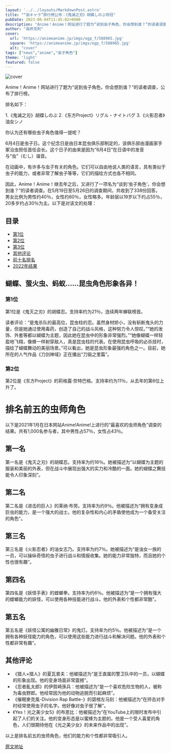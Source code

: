 ```yaml
---
layout: '../../layouts/MarkdownPost.astro'
title: "“虫キャラ”排行榜公布：《鬼滅之刃》胡蝶しのぶ夺冠"
pubDate: 2023-06-04T11:45:02+0900
description: "Anime！Anime！网站进行了题为“说到虫子角色，你会想到谁？”的读者调查，公布了排行榜。"
author: "高桥克則"
cover:
  url: 'https://animeanime.jp/imgs/ogp_f/588965.jpg'
  square: 'https://animeanime.jp/imgs/ogp_f/588965.jpg'
  alt: "cover"
tags: ["news","anime","虫子角色"]
theme: 'light'
featured: false
---
```


![cover](https://animeanime.jp/imgs/ogp_f/588965.jpg)

Anime！Anime！网站进行了题为“说到虫子角色，你会想到谁？”的读者调查，公布了排行榜。

排名如下：

1.《鬼滅之刃》胡蝶しのぶ
2.《东方Project》リグル・ナイトバグ
3.《火影忍者》油女シノ

你认为还有哪些虫子角色值得一提呢？

6月4日是虫子日。这个纪念日是由日本昆虫俱乐部制定的，该俱乐部由漫画家手冢治虫担任首任会长。这个日子的由来是因为“6月4日”在日语中的发音与“虫”（むし）谐音。

在动画中，有许多与虫子有关的角色。它们可以自由地说人类的语言，具有类似于虫子的能力，或者非常了解虫子等等，它们的描绘方式也各不相同。

因此，Anime！Anime！继去年之后，又进行了一项名为“谈到‘虫子角色’，你会想到谁？”的读者调查。在5月19日至5月26日的调查期间，共收到了338份回答。
男女比例为男性约40％，女性约60％，女性略多。年龄层以19岁以下约占55％，20多岁约占30％为主。以下是对该文的处理：

## 目录
- [第1位](#list01)
- [第2位](#list02)
- [第3位](#list03)
- [其他评论](#list04)
- [前十名排名](#list05)
- [2022年结果](https://animeanime.jp/article/2022/06/04/69939.html)

## 蝴蝶、萤火虫、蚂蚁……昆虫角色形象各异！

### 第1位
第1位是《鬼灭之刃》的胡蝶忍。支持率约为21％，连续两年蝉联榜首。

读者评论：“是鬼杀队的最高位，昆虫柱的忍。虽然身材娇小，没有斩断鬼头的力量，但是她通过使用毒药，创造了自己的战斗风格，这种努力令人惊叹。”“她的发饰、外套等都以蝴蝶为主题，因此她在昆虫中的形象非常强烈。”“她像蝴蝶一样轻盈地飞翔，像蜂一样射穿敌人，真是昆虫柱的代表。在使用昆虫呼吸的必杀技时，描绘了蝴蝶舞动的美丽场景。”可以看出，她是昆虫形象最强的角色之一。目前，她所在的人气作品《刀剑神域》正在播出“刀锻之里篇”。

### 第2位
第2位是《东方Project》的莉格露·奈特巴格。支持率约为11％，从去年的第6位上升了。
# 排名前五的虫师角色

以下是2021年1月在日本网站Anime!Anime!上进行的“最喜欢的虫师角色”调查的结果。共有1,000名参与者，其中男性占57％，女性占43％。

## 第一名

第一名是《鬼灭之刃》的胡蝶忍。支持率为约16％。她被描述为“以蝴蝶为主题的服装和美丽的外表，但在战斗中展现出强大的实力和冷酷的一面。她的蝴蝶之舞技能令人印象深刻”。

## 第二名

第二名是《进击的巨人》的莱纳·布劳。支持率为约9％。他被描述为“拥有变身成巨虫的能力，是一个强大的战士。他的复杂性和内心的矛盾使他成为一个备受关注的角色”。

## 第三名

第三名是《火影忍者》的油女志乃。支持率为约7％。她被描述为“是油女一族的一员，可以操纵奇怪的虫子进行战斗和情报收集。她的能力非常独特，而且她的个性也很有趣”。

## 第四名

第四名是《妖怪手表》的螳螂拳。支持率为约6％。他被描述为“是一个拥有强大的螳螂能力的妖怪，可以使用各种技能进行战斗。他的外表和个性都非常酷”。

## 第五名

第五名是《妖怪公寓的幽雅日常》的鬼灯。支持率为约5％。他被描述为“是一个拥有各种妖怪能力的角色，可以使用这些能力进行战斗和解决问题。他的外表和个性都非常有趣”。

## 其他评论

- 《猎人×猎人》的夏瓦普夫：他被描述为“是王直属的警卫队中的一员，以蝴蝶的形象出现。他的变身场面非常震撼”。
- 《忍者亂太郎》的伊賀崎孫兵：他被描述为“是一个喜欢危险生物的人，被称为毒虫野郎。他经常因为他的动物逃脱而引起麻烦”。
- 《催眠麥克風-Division Rap Battle-》的碧棺左马刻：他被描述为“在抨击对手时经常使用虫子的名字。他好像对虫子很了解”。
- 《Yes！光之美少女5》的布恩比：他被描述为“在YouTube上的限时发布中引起了人们的关注。他的变身形态是以蜜蜂为主题的。他是一个受人喜爱的角色，人们很期待他在《光之美少女》的未来作品中的出现”。

以上是排名前五的虫师角色，他们的能力和个性都非常吸引人。

  [原文地址](https://animeanime.jp/article/2023/06/04/77728.html)